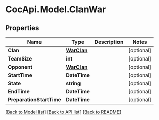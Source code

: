 # CocApi.Model.ClanWar
## Properties

Name | Type | Description | Notes
------------ | ------------- | ------------- | -------------
**Clan** | [**WarClan**](WarClan.md) |  | [optional] 
**TeamSize** | **int** |  | [optional] 
**Opponent** | [**WarClan**](WarClan.md) |  | [optional] 
**StartTime** | **DateTime** |  | [optional] 
**State** | **string** |  | [optional] 
**EndTime** | **DateTime** |  | [optional] 
**PreparationStartTime** | **DateTime** |  | [optional] 

[[Back to Model list]](../README.md#documentation-for-models) [[Back to API list]](../README.md#documentation-for-api-endpoints) [[Back to README]](../README.md)


